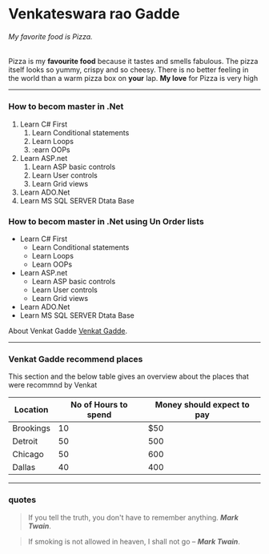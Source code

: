 # Venkateswara rao Gadde
###### My favorite food is Pizza.

Pizza is my **favourite food** because it tastes and smells fabulous. The pizza itself 
looks so yummy, crispy and so cheesy. There is no better feeling in the world than a warm pizza box on **your** lap. **My love** for Pizza is very high

* * *
### How to becom master in .Net
1. Learn C# First
    1. Learn Conditional statements
    2. Learn Loops
    3. :earn OOPs
2. Learn ASP.net
    1. Learn ASP basic controls
    2. Learn User controls
    3. Learn Grid views
3. Learn ADO.Net
4. Learn MS SQL SERVER Dtata Base


### How to becom master in .Net using Un Order lists
- Learn C# First
    - Learn Conditional statements
    - Learn Loops
    - Learn OOPs
- Learn ASP.net
    - Learn ASP basic controls
    - Learn User controls
    - Learn Grid views
- Learn ADO.Net
- Learn MS SQL SERVER Dtata Base

About Venkat Gadde [Venkat Gadde](AboutMe).

* * *
### Venkat Gadde recommend places

This section and the below table gives an overview about the places that were recommnd by Venkat

| Location      | No of Hours to spend | Money should expect to pay |
| ----------- | ----------- | ----------- | 
| Brookings      | 10       |        $50     |
| Detroit   | 50        |    500         |
| Chicago   | 50        |    600         |
| Dallas   | 40        |    400         |

* * *
### quotes

> If you tell the truth, you don't have to remember anything.   ***Mark Twain***.

> If smoking is not allowed in heaven, I shall not go – ***Mark Twain***.
